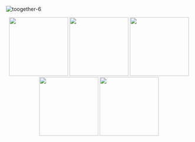 ![toogether-6](https://user-images.githubusercontent.com/63305840/150650911-a3aba1cc-c2dd-4ced-9d60-0bd5ea1cfc8e.png)

<p float="left" align="middle">
  <img src="https://user-images.githubusercontent.com/63305840/150650981-c84fe3d2-1046-46a8-a231-2ccdbc428afe.png" width="160" />
  <img src="https://user-images.githubusercontent.com/63305840/150650982-57709487-f5c5-486f-9641-9bf5be6ee5ed.png" width="160" /> 
  <img src="https://user-images.githubusercontent.com/63305840/150650975-5958bb2b-6dc7-4dee-8a3b-5d03fc595629.png" width="160" />
	<img src="https://user-images.githubusercontent.com/63305840/150650983-8bca65bf-b034-41fa-8c4f-45f638d6dc56.png" width="160" />
  <img src="https://user-images.githubusercontent.com/63305840/150650989-e2fbc249-3b33-4777-b176-d9cd5585aea8.png" width="160" /> 
</p>


